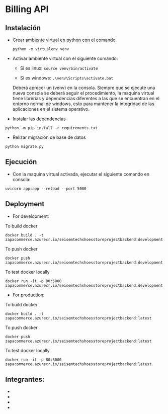 

# Billing API

## Instalación

- Crear [ambiente virtual](https://docs.python.org/es/3/tutorial/venv.html) en python con el comando

    `python -m virtualenv venv`

- Activar ambiente virtual con el siguiente comando:

    - Si es linux:
    `source venv/bin/activate`

    - Si es windows:
    `.\venv\Scripts\activate.bat`

    Deberá aprecer un (venv) en la consola. Siempre que se ejecute una nueva consola se deberá seguir el procedimiento, la maquina virtual tiene librerías y dependencias diferentes a las que se encuentran en el entorno normal de windows, esto para mantener la integridad de las aplicaciones en el sistema operativo.

- Instalar las dependencias

`python -m pip install -r requirements.txt`

- Relizar migracíón de base de datos

`python migrate.py`

## Ejecución

- Con la maquina virtual activada, ejecutar el siguiente comando en consola:

`uvicorn app:app --reload --port 5000`

## Deployment

- For development:

To build docker

`docker build . -t zapacommerce.azurecr.io/seisemtechshoesstoreprojectbackend:development`

To push docker

`docker push zapacommerce.azurecr.io/seisemtechshoesstoreprojectbackend:development`

To test docker locally

`docker run -it -p 80:5000 zapacommerce.azurecr.io/seisemtechshoesstoreprojectbackend:development`


- For production:
 
To build docker

`docker build . -t zapacommerce.azurecr.io/seisemtechshoesstoreprojectbackend:latest`

To push docker

`docker push zapacommerce.azurecr.io/seisemtechshoesstoreprojectbackend:latest`

To test docker locally

`docker run -it -p 80:8000 zapacommerce.azurecr.io/seisemtechshoesstoreprojectbackend:latest`


## Integrantes:

-
-
-
-
